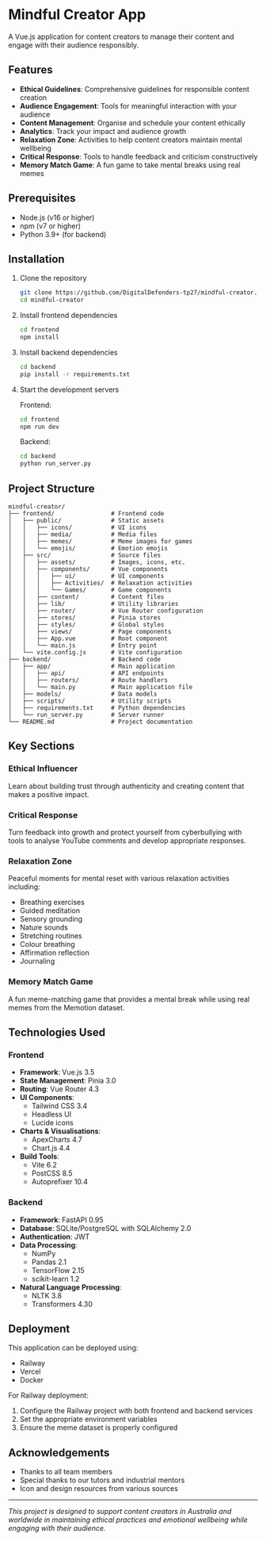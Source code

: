 # Mindful Creator App

A Vue.js application for content creators to manage their content and engage with their audience responsibly.

## Features

- **Ethical Guidelines**: Comprehensive guidelines for responsible content creation
- **Audience Engagement**: Tools for meaningful interaction with your audience
- **Content Management**: Organise and schedule your content ethically
- **Analytics**: Track your impact and audience growth
- **Relaxation Zone**: Activities to help content creators maintain mental wellbeing
- **Critical Response**: Tools to handle feedback and criticism constructively
- **Memory Match Game**: A fun game to take mental breaks using real memes

## Prerequisites

- Node.js (v16 or higher)
- npm (v7 or higher)
- Python 3.9+ (for backend)

## Installation

1. Clone the repository
   ```bash
   git clone https://github.com/DigitalDefenders-tp27/mindful-creator.git
   cd mindful-creator
   ```

2. Install frontend dependencies
   ```bash
   cd frontend
   npm install
   ```

3. Install backend dependencies
   ```bash
   cd backend
   pip install -r requirements.txt
   ```

4. Start the development servers

   Frontend:
   ```bash
   cd frontend
   npm run dev
   ```

   Backend:
   ```bash
   cd backend
   python run_server.py
   ```

## Project Structure

```
mindful-creator/
├── frontend/                # Frontend code
│   ├── public/              # Static assets
│   │   ├── icons/           # UI icons
│   │   ├── media/           # Media files
│   │   ├── memes/           # Meme images for games
│   │   └── emojis/          # Emotion emojis
│   ├── src/                 # Source files
│   │   ├── assets/          # Images, icons, etc.
│   │   ├── components/      # Vue components
│   │   │   ├── ui/          # UI components
│   │   │   ├── Activities/  # Relaxation activities
│   │   │   └── Games/       # Game components
│   │   ├── content/         # Content files
│   │   ├── lib/             # Utility libraries
│   │   ├── router/          # Vue Router configuration
│   │   ├── stores/          # Pinia stores
│   │   ├── styles/          # Global styles
│   │   ├── views/           # Page components
│   │   ├── App.vue          # Root component
│   │   └── main.js          # Entry point
│   └── vite.config.js       # Vite configuration
├── backend/                 # Backend code
│   ├── app/                 # Main application
│   │   ├── api/             # API endpoints
│   │   ├── routers/         # Route handlers
│   │   └── main.py          # Main application file
│   ├── models/              # Data models
│   ├── scripts/             # Utility scripts
│   ├── requirements.txt     # Python dependencies
│   └── run_server.py        # Server runner
└── README.md                # Project documentation
```

## Key Sections

### Ethical Influencer
Learn about building trust through authenticity and creating content that makes a positive impact.

### Critical Response
Turn feedback into growth and protect yourself from cyberbullying with tools to analyse YouTube comments and develop appropriate responses.

### Relaxation Zone
Peaceful moments for mental reset with various relaxation activities including:
- Breathing exercises
- Guided meditation
- Sensory grounding
- Nature sounds
- Stretching routines
- Colour breathing
- Affirmation reflection
- Journaling

### Memory Match Game
A fun meme-matching game that provides a mental break while using real memes from the Memotion dataset.

## Technologies Used

### Frontend
- **Framework**: Vue.js 3.5
- **State Management**: Pinia 3.0
- **Routing**: Vue Router 4.3
- **UI Components**: 
  - Tailwind CSS 3.4
  - Headless UI
  - Lucide icons
- **Charts & Visualisations**:
  - ApexCharts 4.7
  - Chart.js 4.4
- **Build Tools**: 
  - Vite 6.2
  - PostCSS 8.5
  - Autoprefixer 10.4

### Backend
- **Framework**: FastAPI 0.95
- **Database**: SQLite/PostgreSQL with SQLAlchemy 2.0
- **Authentication**: JWT
- **Data Processing**: 
  - NumPy
  - Pandas 2.1
  - TensorFlow 2.15
  - scikit-learn 1.2
- **Natural Language Processing**:
  - NLTK 3.8
  - Transformers 4.30

## Deployment

This application can be deployed using:
- Railway
- Vercel
- Docker

For Railway deployment:
1. Configure the Railway project with both frontend and backend services
2. Set the appropriate environment variables
3. Ensure the meme dataset is properly configured

## Acknowledgements

- Thanks to all team members
- Special thanks to our tutors and industrial mentors
- Icon and design resources from various sources

---

*This project is designed to support content creators in Australia and worldwide in maintaining ethical practices and emotional wellbeing while engaging with their audience.* 